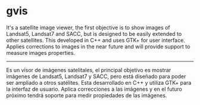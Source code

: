 # gvis

It's a satellite image viewer, the first objective is to show images of Landsat5, Landsat7 and SACC, but is designed to be easily extended to other satellites.
This developed in C++ and uses GTK+ for user interface.
Applies corrections to images in the near future and will provide support to measure images properties.

---

Es un visor de imágenes satelitales, el principal objetivo es mostrar imágenes de Landsat5, Landsat7 y SACC, pero está diseñado para poder ser ampliado a otros satélites.
Esta desarrollado en C++ y utiliza GTK+ para la interfaz de usuario.
Aplica correcciones a las imágenes y en el futuro próximo tendrá soporte para medir propiedades de las imágenes. 
